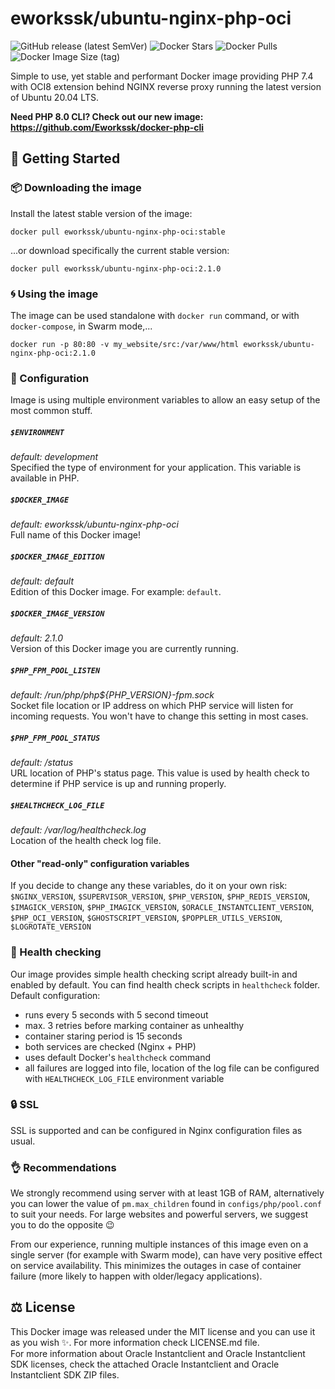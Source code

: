 # eworkssk/ubuntu-nginx-php-oci

![GitHub release (latest SemVer)](https://img.shields.io/github/v/release/eworkssk/ubuntu-nginx-php-oci?label=Current%20release&sort=semver&style=for-the-badge)
![Docker Stars](https://img.shields.io/docker/stars/eworkssk/ubuntu-nginx-php-oci?style=for-the-badge)
![Docker Pulls](https://img.shields.io/docker/pulls/eworkssk/ubuntu-nginx-php-oci?style=for-the-badge)
![Docker Image Size (tag)](https://img.shields.io/docker/image-size/eworkssk/ubuntu-nginx-php-oci/latest?style=for-the-badge)

Simple to use, yet stable and performant Docker image providing PHP 7.4 with OCI8 extension behind NGINX reverse proxy running the latest version of Ubuntu 20.04 LTS.

**Need PHP 8.0 CLI? Check out our new image: https://github.com/Eworkssk/docker-php-cli**

## :rocket: Getting Started
### :package: Downloading the image
Install the latest stable version of the image:
```
docker pull eworkssk/ubuntu-nginx-php-oci:stable
```
...or download specifically the current stable version:
```
docker pull eworkssk/ubuntu-nginx-php-oci:2.1.0
```

### :cyclone: Using the image 
The image can be used standalone with `docker run` command, or with `docker-compose`, in Swarm mode,...
```
docker run -p 80:80 -v my_website/src:/var/www/html eworkssk/ubuntu-nginx-php-oci:2.1.0
```


### :wrench: Configuration
Image is using multiple environment variables to allow an easy setup of the most common stuff.

##### `$ENVIRONMENT`
_default: development_ \
Specified the type of environment for your application. This variable is available in PHP.

##### `$DOCKER_IMAGE`
_default: eworkssk/ubuntu-nginx-php-oci_ \
Full name of this Docker image!

##### `$DOCKER_IMAGE_EDITION`
_default: default_ \
Edition of this Docker image. For example: `default`.

##### `$DOCKER_IMAGE_VERSION`
_default: 2.1.0_ \
Version of this Docker image you are currently running.

##### `$PHP_FPM_POOL_LISTEN`
_default: /run/php/php${PHP_VERSION}-fpm.sock_ \
Socket file location or IP address on which PHP service will listen for incoming requests. You won't have to change this setting in most cases.

##### `$PHP_FPM_POOL_STATUS`
_default: /status_ \
URL location of PHP's status page. This value is used by health check to determine if PHP service is up and running properly. 

##### `$HEALTHCHECK_LOG_FILE`
_default: /var/log/healthcheck.log_ \
Location of the health check log file.

#### Other "read-only" configuration variables
If you decide to change any these variables, do it on your own risk:
`$NGINX_VERSION`, `$SUPERVISOR_VERSION`, `$PHP_VERSION`, `$PHP_REDIS_VERSION`, `$IMAGICK_VERSION`, `$PHP_IMAGICK_VERSION`, `$ORACLE_INSTANTCLIENT_VERSION`, `$PHP_OCI_VERSION`, `$GHOSTSCRIPT_VERSION`, `$POPPLER_UTILS_VERSION`, `$LOGROTATE_VERSION`


### :heartbeat: Health checking
Our image provides simple health checking script already built-in and enabled by default. You can find health check scripts in `healthcheck` folder. Default configuration:
- runs every 5 seconds with 5 second timeout
- max. 3 retries before marking container as unhealthy
- container staring period is 15 seconds
- both services are checked (Nginx + PHP)
- uses default Docker's `healthcheck` command
- all failures are logged into file, location of the log file can be configured with `HEALTHCHECK_LOG_FILE` environment variable 


### :lock: SSL
SSL is supported and can be configured in Nginx configuration files as usual.


### :ok_hand: Recommendations
We strongly recommend using server with at least 1GB of RAM, alternatively you can lower the value of `pm.max_children` found in `configs/php/pool.conf` to suit your needs. For large websites and powerful servers, we suggest you to do the opposite :wink:

From our experience, running multiple instances of this image even on a single server (for example with Swarm mode), can have very positive effect on service availability. This minimizes the outages in case of container failure (more likely to happen with older/legacy applications).


## :balance_scale: License 
This Docker image was released under the MIT license and you can use it as you wish :sparkles:. For more information check LICENSE.md file. \
For more information about Oracle Instantclient and Oracle Instantclient SDK licenses, check the attached Oracle Instantclient and Oracle Instantclient SDK ZIP files.